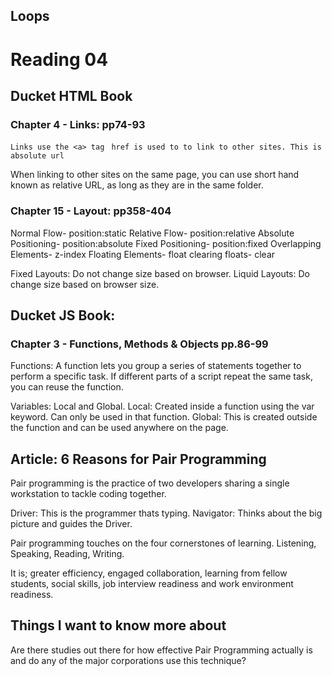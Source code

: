 ## Loops

# Reading 04

## Ducket HTML Book

### Chapter 4 - Links: pp74-93

`Links use the <a> tag `
`href is used to to link to other sites. This is absolute url`

When linking to other sites on the same page, you can use short hand known as relative URL, as long as they are in the same folder.

### Chapter 15 - Layout: pp358-404

Normal Flow- position:static
Relative Flow- position:relative
Absolute Positioning- position:absolute
Fixed Positioning- position:fixed
Overlapping Elements- z-index
Floating Elements- float
clearing floats- clear

Fixed Layouts: Do not change size based on browser.
Liquid Layouts: Do change size based on browser size.

## Ducket JS Book:

### Chapter 3 - Functions, Methods & Objects pp.86-99

Functions: A function lets you group a series of statements together to perform a specific task. If different parts of a script repeat the same task, you can reuse the function.

Variables: Local and Global.
    Local: Created inside a function using the var keyword. Can only be used in that function.
    Global: This is created outside the function and can be used anywhere on the page.

## Article: 6 Reasons for Pair Programming

Pair programming is the practice of two developers sharing a single workstation to tackle coding together.

Driver: This is the programmer thats typing.
Navigator: Thinks about the big picture and guides the Driver.

 Pair programming touches on the four cornerstones of learning. Listening, Speaking, Reading, Writing.

It is; greater efficiency, engaged collaboration, learning from fellow students, social skills, job interview readiness and work environment readiness.

## Things I want to know more about

Are there studies out there for how effective Pair Programming actually is and do any of the major corporations use this technique?